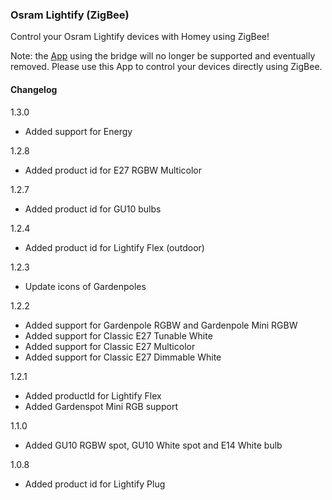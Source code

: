 ### Osram Lightify (ZigBee)

Control your Osram Lightify devices with Homey using ZigBee!

Note: the [App](https://apps.athom.com/app/com.osram.lightify) using the bridge will no longer be supported and eventually removed. Please use this App to control your devices directly using ZigBee.

#### Changelog
1.3.0
- Added support for Energy

1.2.8
- Added product id for E27 RGBW Multicolor

1.2.7
- Added product id for GU10 bulbs

1.2.4
- Added product id for Lightify Flex (outdoor)

1.2.3
- Update icons of Gardenpoles

1.2.2
- Added support for Gardenpole RGBW and Gardenpole Mini RGBW
- Added support for Classic E27 Tunable White
- Added support for Classic E27 Multicolor
- Added support for Classic E27 Dimmable White

1.2.1
- Added productId for Lightify Flex
- Added Gardenspot Mini RGB support

1.1.0
- Added GU10 RGBW spot, GU10 White spot and E14 White bulb

1.0.8
- Added product id for Lightify Plug
